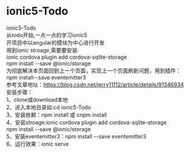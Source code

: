# ionic5-Todo
ionic5-Todo<br>
从todo开始,一点一点的学习ionic5<br>
开项目中以angular的模块为中心进行开发<br>
用到ionic stroage,需要要安装:<br>
ionic cordova plugin add cordova-sqlite-storage<br>
npm install --save @ionic/storage<br>
为彻底解决本页面回到上一个页面，实现上一个页面刷新问题，用到插件：<br>
npm install--save eventemitter3<br>
参考文章地址：https://blog.csdn.net/jerry11112/article/details/91346934<br>
安装步骤：<br>
1、clone或download本地<br>
2、进入本地目录如:cd ionic5-Todo<br>
3、安装依赖：npm install 或 cnpm install<br>
4、安装stroage:ionic cordova plugin add cordova-sqlite-storage<br>
               npm install --save @ionic/storage<br>
5、安装eventemitter3：npm install --save eventemitter3<br>
6、运行效果：ionic serve<br>

